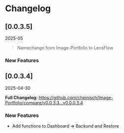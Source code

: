 # Changelog

## [0.0.3.5]
2025-05

> Namechange from Image-Portfolio to LensFlow

### New Features

## [0.0.3.4]
2025-04-30

**Full Changelog**: https://github.com/cheinisch/Image-Portfolio/compare/v0.0.3.3...v0.0.0.3.4

### New Features
- Add functions to Dashboard => Backund and Restore

